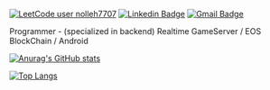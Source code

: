 [![LeetCode user nolleh7707](https://img.shields.io/badge/dynamic/json?style=flat&labelColor=black&color=%23ffa116&label=Solved&query=solvedOverTotal&url=https%3A%2F%2Fleetcode-badge.vercel.app%2Fapi%2Fusers%2Fnolleh7707&logo=leetcode&logoColor=yellow)](https://leetcode.com/nolleh7707/)
[![Linkedin Badge](https://img.shields.io/badge/-LinkedIn-blue?style=flat-square&logo=Linkedin&logoColor=white&link=https://www.linkedin.com/in/%EA%B2%BD%EB%AF%B8-%EA%B9%80-a9805a82/)](https://www.linkedin.com/in/%EA%B2%BD%EB%AF%B8-%EA%B9%80-a9805a82/)
[![Gmail Badge](https://img.shields.io/badge/Gmail-d14836?style=flat-square&logo=Gmail&logoColor=white&link=mailto:nolleh7707@gmail.com)](mailto:nolleh7707@gmail.com)

Programmer - (specialized in backend) Realtime GameServer / EOS BlockChain / Android

[![Anurag's GitHub stats](https://stats-pipe.vercel.app/api?username=nolleh&show_icons=true&theme=dark)](https://github.com/nolleh)

[![Top Langs](https://stats-pipe.vercel.app/api/top-langs/?username=nolleh&theme=dark&exclude_repo=nolleh.github.io)](https://github.com/nolleh)

